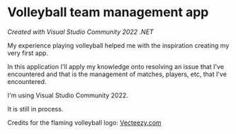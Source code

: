 # Volleyball team management app
*Created with Visual Studio Community 2022 .NET* 
 <p>My experience playing volleyball helped me with the inspiration creating my very first app.

In this application I'll apply my knowledge onto resolving an issue that I've encountered and that is the management of matches, players, etc, that I've encountered.

I'm using Visual Studio Community 2022.

It is still in process.



Credits for the flaming volleyball logo: <a href="[Vecteezy.com](https://www.vecteezy.com/?utm_source=vecteezy-download&utm_medium=license-info-pdf&utm_campaign=license-info-document)https://www.vecteezy.com/?utm_source=vecteezy-download&utm_medium=license-info-pdf&utm_campaign=license-info-document">Vecteezy.com</a></p>
